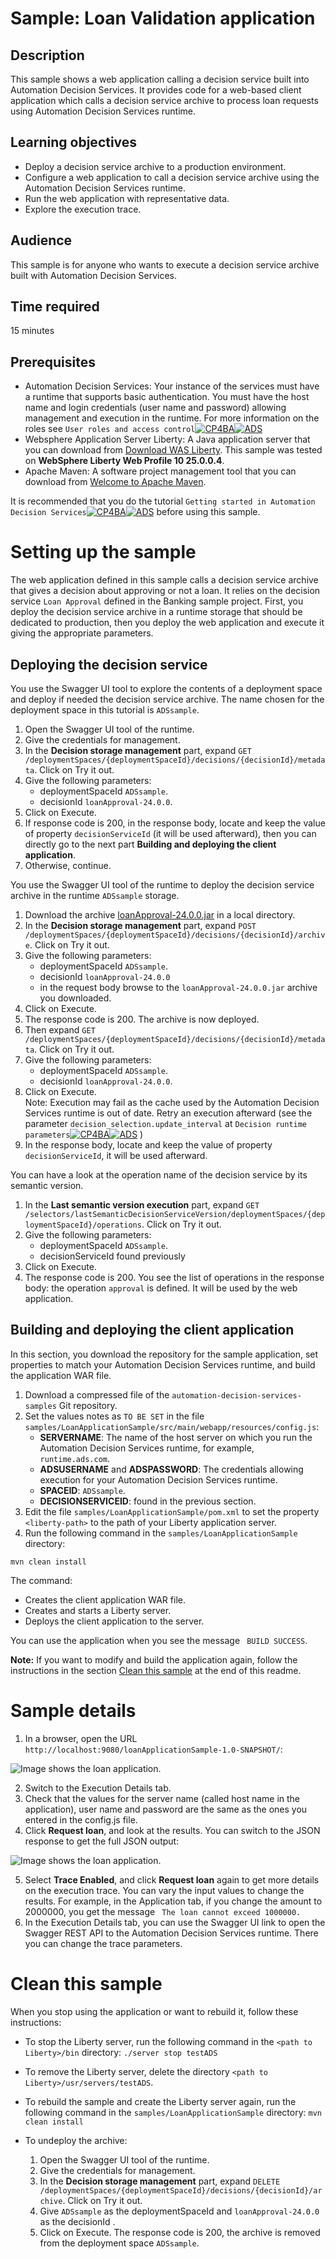 # Sample: Loan Validation application

## Description
This sample shows a web application calling a decision service built into Automation Decision Services. It provides code for a web-based client application 
which calls a decision service archive to process loan requests using Automation Decision Services runtime.

## Learning objectives
- Deploy a decision service archive to a production environment.
- Configure a web application to call a decision service archive using the Automation Decision Services runtime.
- Run the web application with representative data.
- Explore the execution trace.

## Audience

This sample is for anyone who wants to execute a decision service archive built with Automation Decision Services.

## Time required

15 minutes

## Prerequisites
- Automation Decision Services: Your instance of the services must have a runtime that supports basic authentication. You must have the host name and login credentials (user name and password) allowing management and execution in the runtime. 
For more information on the roles see `User roles and access control`[![CP4BA](/resources/cloudpak4ba.svg "IBM Cloud Pak for Business Automation")](https://www.ibm.com/docs/en/cloud-paks/cp-biz-automation/24.0.0?topic=runtime-user-permissions-authentication-modes)[![ADS](/resources/ads.svg "IBM Automation Decision Services")](https://www.ibm.com/docs/en/ads/24.0.0?topic=runtime-user-permissions-authentication-modes)
- Websphere Application Server Liberty: A Java application server that you can download from [Download WAS Liberty](https://developer.ibm.com/wasdev/downloads/). This sample was tested on **WebSphere Liberty Web Profile 10 25.0.0.4**.
- Apache Maven: A software project management tool that you can download from [Welcome to Apache Maven](https://maven.apache.org).

It is recommended that you do the tutorial `Getting started in Automation Decision Services`[![CP4BA](/resources/cloudpak4ba.svg "IBM Cloud Pak for Business Automation")](https://www.ibm.com/docs/en/cloud-paks/cp-biz-automation/24.0.0?topic=resources-getting-started)[![ADS](/resources/ads.svg "IBM Automation Decision Services")](https://www.ibm.com/docs/en/ads/24.0.0?topic=resources-getting-started) before using this sample.

# Setting up the sample
The web application defined in this sample calls a decision service archive that gives a decision about approving or not a loan. It relies on the decision service `Loan Approval` defined in the Banking 
sample project. First, you deploy the decision service archive in a runtime storage that should be dedicated to production, then you deploy the web application and execute it giving the appropriate parameters.

## Deploying the decision service
You use the Swagger UI tool to explore the contents of a deployment space and deploy if needed the decision service archive. The name chosen for the deployment space in this tutorial is `ADSsample`.

1. Open the Swagger UI tool of the runtime.
2. Give the credentials for management.
3. In the **Decision storage management** part, expand `GET /deploymentSpaces/{deploymentSpaceId}/decisions/{decisionId}/metadata`. Click on Try it out.
4. Give the following parameters:
   - deploymentSpaceId `ADSsample`.
   - decisionId `loanApproval-24.0.0`.
5. Click on Execute.
6. If response code is 200, in the response body, locate and keep the value of property `decisionServiceId` (it will be used afterward), then you can directly go to the next part **Building and deploying the client application**.
7. Otherwise, continue.

You use the Swagger UI tool of the runtime to deploy the decision service archive in the runtime `ADSsample` storage.

1. Download the archive [loanApproval-24.0.0.jar](../../archives/loanApproval-24.0.0.jar)  in a local directory.
2. In the **Decision storage management** part, expand `POST /deploymentSpaces/{deploymentSpaceId}/decisions/{decisionId}/archive`. Click on Try it out.
3. Give the following parameters:
   - deploymentSpaceId `ADSsample`.
   - decisionId `loanApproval-24.0.0`
   - in the request body browse to the `loanApproval-24.0.0.jar` archive you downloaded.
4. Click on Execute.
5. The response code is 200. The archive is now deployed.
6. Then expand `GET /deploymentSpaces/{deploymentSpaceId}/decisions/{decisionId}/metadata`. Click on Try it out.
7. Give the following parameters:
    - deploymentSpaceId `ADSsample`.
    - decisionId `loanApproval-24.0.0`.
8. Click on Execute.<br>
   Note: Execution may fail as the cache used by the Automation Decision Services runtime is out of date. Retry an execution afterward (see the parameter `decision_selection.update_interval` at `Decision runtime parameters`[![CP4BA](/resources/cloudpak4ba.svg "IBM Cloud Pak for Business Automation")](https://www.ibm.com/docs/en/cloud-paks/cp-biz-automation/24.0.0?topic=parameters-decision-runtime)[![ADS](/resources/ads.svg "IBM Automation Decision Services")](https://www.ibm.com/docs/en/ads/24.0.0?topic=parameters-decision-runtime) )
9. In the response body, locate and keep the value of property `decisionServiceId`, it will be used afterward.

You can have a look at the operation name of the decision service by its semantic version.
1. In the **Last semantic version execution** part, expand `GET /selectors/lastSemanticDecisionServiceVersion/deploymentSpaces/{deploymentSpaceId}/operations`. Click on Try it out.
3. Give the following parameters:
   - deploymentSpaceId `ADSsample`.
   - decisionServiceId found previously
4. Click on Execute.
5. The response code is 200. You see the list of operations in the response body: the operation `approval` is defined. It will be used by the web application.


## Building and deploying the client application
In this section, you download the repository for the sample application, set properties to match your Automation Decision Services runtime, and build the application WAR file.

1. Download a compressed file of the `automation-decision-services-samples` Git repository.
2. Set the values notes as `TO BE SET` in the file `samples/LoanApplicationSample/src/main/webapp/resources/config.js`:
   - **SERVERNAME**: The name of the host server on which you run the Automation Decision Services runtime, for example, `runtime.ads.com`.
   - **ADSUSERNAME** and **ADSPASSWORD**: The credentials allowing execution for your Automation Decision Services runtime.
   - **SPACEID**: `ADSsample`.
   - **DECISIONSERVICEID**: found in the previous section.
3. Edit the file `samples/LoanApplicationSample/pom.xml` to set the property `<liberty-path>` to the path of your Liberty application server.
4. Run the following command in the `samples/LoanApplicationSample` directory:
```
mvn clean install
```
 The command:
 
 - Creates the client application WAR file.
 - Creates and starts a Liberty server.
 - Deploys the client application to the server.

You can use the application when you see the message ``` BUILD SUCCESS```.

**Note:** If you want to modify and build the application again, follow the instructions in the section [Clean this sample](./README.md#clean-this-sample) at the end of this readme.

# Sample details
1. In a browser, open the URL ```http://localhost:9080/loanApplicationSample-1.0-SNAPSHOT/```:

![Image shows the loan application.](images/loanApplication.png)

2. Switch to the Execution Details tab.
3. Check that the values for the server name (called host name in the application), user name and password are the same as the ones you entered in the config.js file.
4. Click **Request loan**, and look at the results. You can switch to the JSON response to get the full JSON output:

![Image shows the loan application.](images/loanApplicationWithResponse.png)

5. Select **Trace Enabled**, and click **Request loan** again to get more details on the execution trace. You can vary the input values to change the results. For example, in the Application tab, if you change the amount to 2000000, you get the message ``` The loan cannot exceed 1000000.```
6. In the Execution Details tab, you can use the Swagger UI link to open the Swagger REST API to the Automation Decision Services runtime. There you can change the trace parameters.

# Clean this sample

When you stop using the application or want to rebuild it, follow these instructions:

- To stop the Liberty server, run the following command in the ```<path to Liberty>/bin``` directory: ```./server stop testADS ```
- To remove the Liberty server, delete the directory ```<path to Liberty>/usr/servers/testADS```.

- To rebuild the sample and create the Liberty server again, run the following command in the `samples/LoanApplicationSample` directory: ```mvn clean install```         
            
- To undeploy the archive:
    1. Open the Swagger UI tool of the runtime.
    2. Give the credentials for management.
    3. In the **Decision storage management** part, expand `DELETE /deploymentSpaces/{deploymentSpaceId}/decisions/{decisionId}/archive`. Click on Try it out.
    4. Give `ADSsample` as the deploymentSpaceId and `loanApproval-24.0.0` as the decisionId .
    5. Click on Execute. The response code is 200, the archive is removed from the deployment space `ADSsample`.

